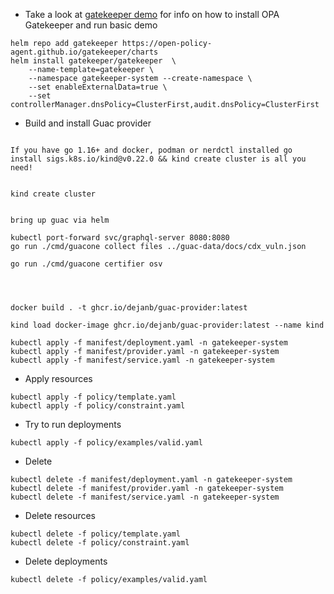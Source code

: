 * Take a look at [gatekeeper demo](gatekeeper/) for info on how to install OPA Gatekeeper and run basic demo

```
helm repo add gatekeeper https://open-policy-agent.github.io/gatekeeper/charts
helm install gatekeeper/gatekeeper  \
    --name-template=gatekeeper \
    --namespace gatekeeper-system --create-namespace \
    --set enableExternalData=true \
    --set controllerManager.dnsPolicy=ClusterFirst,audit.dnsPolicy=ClusterFirst
```

* Build and install Guac provider
```

If you have go 1.16+ and docker, podman or nerdctl installed go install sigs.k8s.io/kind@v0.22.0 && kind create cluster is all you need!


kind create cluster


bring up guac via helm

kubectl port-forward svc/graphql-server 8080:8080
go run ./cmd/guacone collect files ../guac-data/docs/cdx_vuln.json

go run ./cmd/guacone certifier osv




docker build . -t ghcr.io/dejanb/guac-provider:latest

kind load docker-image ghcr.io/dejanb/guac-provider:latest --name kind

kubectl apply -f manifest/deployment.yaml -n gatekeeper-system
kubectl apply -f manifest/provider.yaml -n gatekeeper-system
kubectl apply -f manifest/service.yaml -n gatekeeper-system
```

* Apply resources
```
kubectl apply -f policy/template.yaml
kubectl apply -f policy/constraint.yaml
```

* Try to run deployments
```
kubectl apply -f policy/examples/valid.yaml
```

* Delete
```
kubectl delete -f manifest/deployment.yaml -n gatekeeper-system
kubectl delete -f manifest/provider.yaml -n gatekeeper-system
kubectl delete -f manifest/service.yaml -n gatekeeper-system
```

* Delete resources
```
kubectl delete -f policy/template.yaml
kubectl delete -f policy/constraint.yaml
```


* Delete deployments
```
kubectl delete -f policy/examples/valid.yaml
```